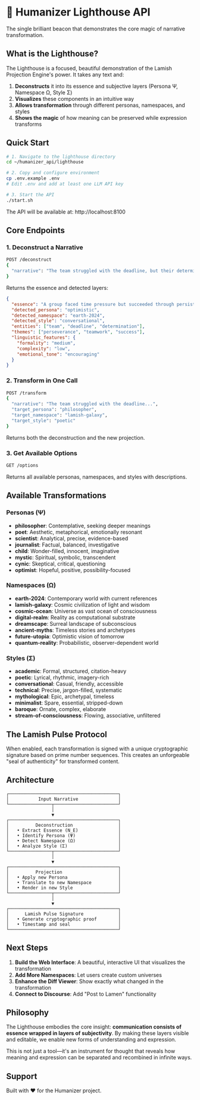 # 🔦 Humanizer Lighthouse API

The single brilliant beacon that demonstrates the core magic of narrative transformation.

## What is the Lighthouse?

The Lighthouse is a focused, beautiful demonstration of the Lamish Projection Engine's power. It takes any text and:

1. **Deconstructs** it into its essence and subjective layers (Persona Ψ, Namespace Ω, Style Σ)
2. **Visualizes** these components in an intuitive way
3. **Allows transformation** through different personas, namespaces, and styles
4. **Shows the magic** of how meaning can be preserved while expression transforms

## Quick Start

```bash
# 1. Navigate to the lighthouse directory
cd ~/humanizer_api/lighthouse

# 2. Copy and configure environment
cp .env.example .env
# Edit .env and add at least one LLM API key

# 3. Start the API
./start.sh
```

The API will be available at: http://localhost:8100

## Core Endpoints

### 1. Deconstruct a Narrative
```bash
POST /deconstruct
{
  "narrative": "The team struggled with the deadline, but their determination saw them through."
}
```

Returns the essence and detected layers:
```json
{
  "essence": "A group faced time pressure but succeeded through persistence",
  "detected_persona": "optimistic",
  "detected_namespace": "earth-2024",
  "detected_style": "conversational",
  "entities": ["team", "deadline", "determination"],
  "themes": ["perseverance", "teamwork", "success"],
  "linguistic_features": {
    "formality": "medium",
    "complexity": "low",
    "emotional_tone": "encouraging"
  }
}
```

### 2. Transform in One Call
```bash
POST /transform
{
  "narrative": "The team struggled with the deadline...",
  "target_persona": "philosopher",
  "target_namespace": "lamish-galaxy",
  "target_style": "poetic"
}
```

Returns both the deconstruction and the new projection.

### 3. Get Available Options
```bash
GET /options
```

Returns all available personas, namespaces, and styles with descriptions.

## Available Transformations

### Personas (Ψ)
- **philosopher**: Contemplative, seeking deeper meanings
- **poet**: Aesthetic, metaphorical, emotionally resonant
- **scientist**: Analytical, precise, evidence-based
- **journalist**: Factual, balanced, investigative
- **child**: Wonder-filled, innocent, imaginative
- **mystic**: Spiritual, symbolic, transcendent
- **cynic**: Skeptical, critical, questioning
- **optimist**: Hopeful, positive, possibility-focused

### Namespaces (Ω)
- **earth-2024**: Contemporary world with current references
- **lamish-galaxy**: Cosmic civilization of light and wisdom
- **cosmic-ocean**: Universe as vast ocean of consciousness
- **digital-realm**: Reality as computational substrate
- **dreamscape**: Surreal landscape of subconscious
- **ancient-myths**: Timeless stories and archetypes
- **future-utopia**: Optimistic vision of tomorrow
- **quantum-reality**: Probabilistic, observer-dependent world

### Styles (Σ)
- **academic**: Formal, structured, citation-heavy
- **poetic**: Lyrical, rhythmic, imagery-rich
- **conversational**: Casual, friendly, accessible
- **technical**: Precise, jargon-filled, systematic
- **mythological**: Epic, archetypal, timeless
- **minimalist**: Spare, essential, stripped-down
- **baroque**: Ornate, complex, elaborate
- **stream-of-consciousness**: Flowing, associative, unfiltered

## The Lamish Pulse Protocol

When enabled, each transformation is signed with a unique cryptographic signature based on prime number sequences. This creates an unforgeable "seal of authenticity" for transformed content.

## Architecture

```
┌─────────────────────────────────────────┐
│           Input Narrative               │
└────────────────┬────────────────────────┘
                 │
                 ▼
┌─────────────────────────────────────────┐
│          Deconstruction                 │
│   • Extract Essence (N_E)               │
│   • Identify Persona (Ψ)                │
│   • Detect Namespace (Ω)                │
│   • Analyze Style (Σ)                   │
└────────────────┬────────────────────────┘
                 │
                 ▼
┌─────────────────────────────────────────┐
│          Projection                     │
│   • Apply new Persona                   │
│   • Translate to new Namespace          │
│   • Render in new Style                 │
└────────────────┬────────────────────────┘
                 │
                 ▼
┌─────────────────────────────────────────┐
│      Lamish Pulse Signature             │
│   • Generate cryptographic proof        │
│   • Timestamp and seal                  │
└─────────────────────────────────────────┘
```

## Next Steps

1. **Build the Web Interface**: A beautiful, interactive UI that visualizes the transformation
2. **Add More Namespaces**: Let users create custom universes
3. **Enhance the Diff Viewer**: Show exactly what changed in the transformation
4. **Connect to Discourse**: Add "Post to Lamen" functionality

## Philosophy

The Lighthouse embodies the core insight: **communication consists of essence wrapped in layers of subjectivity**. By making these layers visible and editable, we enable new forms of understanding and expression.

This is not just a tool—it's an instrument for thought that reveals how meaning and expression can be separated and recombined in infinite ways.

## Support

Built with ❤️ for the Humanizer project.
